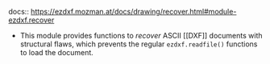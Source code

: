 docs:: <https://ezdxf.mozman.at/docs/drawing/recover.html#module-ezdxf.recover>

- This module provides functions to _recover_ ASCII [[DXF]] documents with structural flaws, which prevents the regular `ezdxf.readfile()` functions to load the document.
